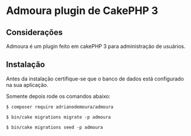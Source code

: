 # Admoura plugin de CakePHP 3

## Considerações
Admoura é um plugin feito em cakePHP 3 para administração de usuários.

## Instalação

Antes da instalação certifique-se que o banco de dados está configurado na sua aplicação.

Somente depois rode os comandos abaixo:

```
$ composer require adrianodemoura/admoura
```

```
$ bin/cake migrations migrate -p admoura
```

```
$ bin/cake migrations seed -p admoura
```
